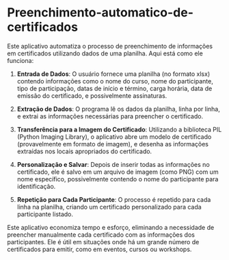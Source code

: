 # Preenchimento-automatico-de-certificados
Este aplicativo automatiza o processo de preenchimento de informações em certificados utilizando dados de uma planilha. Aqui está como ele funciona:

1. **Entrada de Dados**: O usuário fornece uma planilha (no formato xlsx) contendo informações como o nome do curso, nome do participante, tipo de participação, datas de início e término, carga horária, data de emissão do certificado, e possivelmente assinaturas.

2. **Extração de Dados**: O programa lê os dados da planilha, linha por linha, e extrai as informações necessárias para preencher o certificado.

3. **Transferência para a Imagem do Certificado**: Utilizando a biblioteca PIL (Python Imaging Library), o aplicativo abre um modelo de certificado (provavelmente em formato de imagem), e desenha as informações extraídas nos locais apropriados do certificado.

4. **Personalização e Salvar**: Depois de inserir todas as informações no certificado, ele é salvo em um arquivo de imagem (como PNG) com um nome específico, possivelmente contendo o nome do participante para identificação.

5. **Repetição para Cada Participante**: O processo é repetido para cada linha na planilha, criando um certificado personalizado para cada participante listado.

Este aplicativo economiza tempo e esforço, eliminando a necessidade de preencher manualmente cada certificado com as informações dos participantes. Ele é útil em situações onde há um grande número de certificados para emitir, como em eventos, cursos ou workshops.
